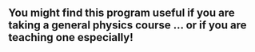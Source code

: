 ## You might find this program useful if you are taking a general physics course ... or if you are teaching one especially!
